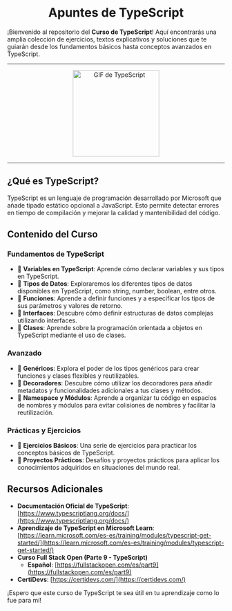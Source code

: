 <h1 align="center">Apuntes de TypeScript</h1>

¡Bienvenido al repositorio del **Curso de TypeScript**! Aquí encontrarás una amplia colección de ejercicios, textos explicativos y soluciones que te guiarán desde los fundamentos básicos hasta conceptos avanzados en TypeScript.

---
<div align="center">
    <img src="https://tenor.com/es/view/typescript-script-type-heart-beloved-gif-27005865" alt="GIF de TypeScript" width="200"/>
</div>

---

## ¿Qué es TypeScript?

TypeScript es un lenguaje de programación desarrollado por Microsoft que añade tipado estático opcional a JavaScript. Esto permite detectar errores en tiempo de compilación y mejorar la calidad y mantenibilidad del código.

## Contenido del Curso

### Fundamentos de TypeScript

- 🌟 **Variables en TypeScript**: Aprende cómo declarar variables y sus tipos en TypeScript.
- 🌟 **Tipos de Datos**: Exploraremos los diferentes tipos de datos disponibles en TypeScript, como string, number, boolean, entre otros.
- 🌟 **Funciones**: Aprende a definir funciones y a especificar los tipos de sus parámetros y valores de retorno.
- 🌟 **Interfaces**: Descubre cómo definir estructuras de datos complejas utilizando interfaces.
- 🌟 **Clases**: Aprende sobre la programación orientada a objetos en TypeScript mediante el uso de clases.

### Avanzado

- 🌟 **Genéricos**: Explora el poder de los tipos genéricos para crear funciones y clases flexibles y reutilizables.
- 🌟 **Decoradores**: Descubre cómo utilizar los decoradores para añadir metadatos y funcionalidades adicionales a tus clases y métodos.
- 🌟 **Namespace y Módulos**: Aprende a organizar tu código en espacios de nombres y módulos para evitar colisiones de nombres y facilitar la reutilización.

### Prácticas y Ejercicios

- 🌟 **Ejercicios Básicos**: Una serie de ejercicios para practicar los conceptos básicos de TypeScript.
- 🌟 **Proyectos Prácticos**: Desafíos y proyectos prácticos para aplicar los conocimientos adquiridos en situaciones del mundo real.

## Recursos Adicionales

- **Documentación Oficial de TypeScript**: [https://www.typescriptlang.org/docs/](https://www.typescriptlang.org/docs/)
- **Aprendizaje de TypeScript en Microsoft Learn**: [https://learn.microsoft.com/es-es/training/modules/typescript-get-started/](https://learn.microsoft.com/es-es/training/modules/typescript-get-started/)
- **Curso Full Stack Open (Parte 9 - TypeScript)**
  - **Español**: [https://fullstackopen.com/es/part9](https://fullstackopen.com/es/part9)
- **CertiDevs**: [https://certidevs.com/](https://certidevs.com/)

¡Espero que este curso de TypeScript te sea útil en tu aprendizaje como lo fue para mí!
